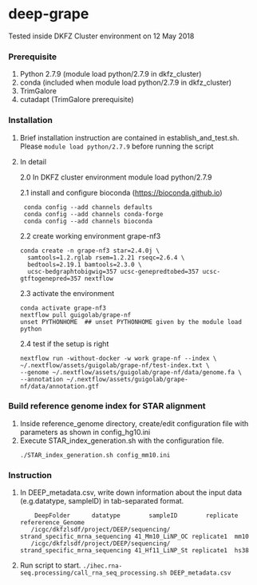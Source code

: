 # deep-grape

Tested inside DKFZ Cluster environment on 12 May 2018
### Prerequisite
1. Python 2.7.9 (module load python/2.7.9 in dkfz_cluster)
2. conda (included when module load python/2.7.9 in dkfz_cluster)
3. TrimGalore
4. cutadapt (TrimGalore prerequisite)


### Installation
1. Brief installation instruction are contained in establish_and_test.sh. Please ```module load python/2.7.9``` before running the script
2. In detail 
   
   2.0 In DKFZ cluster environment
        module load python/2.7.9

   2.1 install and configure bioconda (https://bioconda.github.io)
   
        conda config --add channels defaults
        conda config --add channels conda-forge
        conda config --add channels bioconda

   2.2 create working environment grape-nf3
   
       conda create -n grape-nf3 star=2.4.0j \
         samtools=1.2.rglab rsem=1.2.21 rseqc=2.6.4 \
         bedtools=2.19.1 bamtools=2.3.0 \
         ucsc-bedgraphtobigwig=357 ucsc-genepredtobed=357 ucsc-gtftogenepred=357 nextflow

   2.3 activate the environment
   
       conda activate grape-nf3
       nextflow pull guigolab/grape-nf
       unset PYTHONHOME  ## unset PYTHONHOME given by the module load python

   2.4 test if the setup is right
   
       nextflow run -without-docker -w work grape-nf --index \
       ~/.nextflow/assets/guigolab/grape-nf/test-index.txt \
       --genome ~/.nextflow/assets/guigolab/grape-nf/data/genome.fa \
       --annotation ~/.nextflow/assets/guigolab/grape-nf/data/annotation.gtf

### Build reference genome index for STAR alignment
   1. Inside reference_genome directory, create/edit configuration file with parameters as shown in config_hg10.ini
   2. Execute STAR_index_generation.sh with the configuration file.
         ```
         ./STAR_index_generation.sh config_mm10.ini
         ```
   


### Instruction
1. In DEEP_metadata.csv, write down information about the input data (e.g.datatype, sampleID) in tab-separated format. 
   ```
       DeepFolder      datatype        sampleID        replicate       refererence_Genome
      /icgc/dkfzlsdf/project/DEEP/sequencing/	strand_specific_mrna_sequencing	41_Mm10_LiNP_OC	replicate1	mm10
      /icgc/dkfzlsdf/project/DEEP/sequencing/	strand_specific_mrna_sequencing	41_Hf11_LiNP_St	replicate1	hs38

   ```

2. Run script to start.
   ```./ihec.rna-seq.processing/call_rna_seq_processing.sh DEEP_metadata.csv``` 

